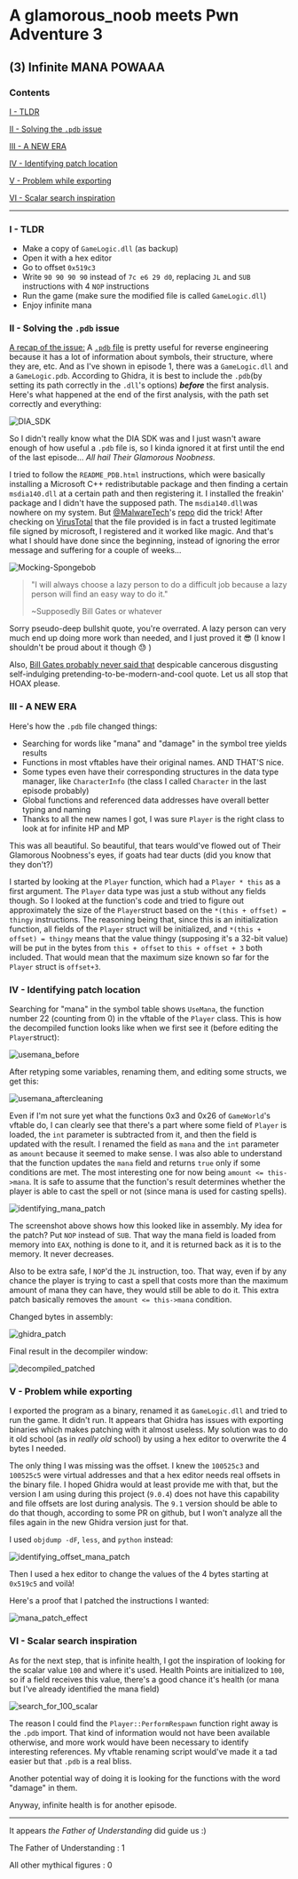 # A glamorous_noob meets Pwn Adventure 3

## (3) Infinite MANA POWAAA
### Contents
[I - TLDR](#i---tldr)

[II - Solving the `.pdb` issue](#ii---solving-the-pdb-issue)

[III - A NEW ERA](#iii---a-new-era)

[IV - Identifying patch location](#iv---identifying-patch-location)

[V - Problem while exporting](#v---problem-while-exporting)

[VI - Scalar search inspiration](#vi---scalar-search-inspiration)

------

### I - TLDR

- Make a copy of `GameLogic.dll` (as backup)
- Open it with a hex editor
- Go to offset `0x519c3` 
- Write `90 90 90 90` instead of `7c e6 29 d0`, replacing `JL` and `SUB` instructions with 4 `NOP` instructions
- Run the game (make sure the modified file is called `GameLogic.dll`)
- Enjoy infinite mana

### II - Solving the `.pdb` issue

<u>A recap of the issue:</u> A [`.pdb` file](https://en.wikipedia.org/wiki/Program_database) is pretty useful for reverse engineering because it has a lot of information about symbols, their structure, where they are, etc. And as I've shown in episode 1, there was a `GameLogic.dll` and a `GameLogic.pdb`. According to Ghidra, it is best to include the `.pdb`(by setting its path correctly in the `.dll`'s options) ***before*** the first analysis. Here's what happened at the end of the first analysis, with the path set correctly and everything:

![DIA_SDK](Images/DIA_SDK.png)

So I didn't really know what the DIA SDK was and I just wasn't aware enough of how useful a `.pdb` file is, so I kinda ignored it at first until the end of the last episode... *All hail Their Glamorous Noobness.*

I tried to follow the `README_PDB.html` instructions, which were basically installing a Microsoft C++ redistributable package and then finding a certain `msdia140.dll` at a certain path and then registering it. I installed the freakin' package and I didn't have the supposed path. The `msdia140.dll`was nowhere on my system. But [@MalwareTech](https://github.com/MalwareTech)'s [repo](https://github.com/MalwareTech/MSDIA-x64) did the trick! After checking on [VirusTotal](https://www.virustotal.com/) that the file provided is in fact a trusted legitimate file signed by microsoft, I registered and it worked like magic. And that's what I should have done since the beginning, instead of ignoring the error message and suffering for a couple of weeks...

![Mocking-Spongebob](Images/Mocking-Spongebob.jpg)

> "I will always choose a lazy person to do a difficult job because a lazy person will find an easy way to do it."
>
> ~Supposedly Bill Gates or whatever

Sorry pseudo-deep bullshit quote, you're overrated. A lazy person can very much end up doing more work than needed, and I just proved it :sunglasses: (I know I shouldn't be proud about it though :sweat: )

Also, [Bill Gates probably never said that](https://quoteinvestigator.com/2014/02/26/lazy-job/) despicable cancerous disgusting self-indulging pretending-to-be-modern-and-cool quote. Let us all stop that HOAX please.

### III - A NEW ERA

Here's how the `.pdb` file changed things:

- Searching for words like "mana" and "damage" in the symbol tree yields results
- Functions in most vftables have their original names. AND THAT'S nice.
- Some types even have their corresponding structures in the data type manager, like `CharacterInfo` (the class I called `Character` in the last episode probably)
- Global functions and referenced data addresses have overall better typing and naming
- Thanks to all the new names I got, I was sure `Player` is the right class to look at for infinite HP and MP

This was all beautiful. So beautiful, that tears would've flowed out of Their Glamorous Noobness's eyes, if goats had tear ducts (did you know that they don't?)

I started by looking at the `Player` function, which had a `Player * this` as a first argument. The `Player` data type was just a stub without any fields though. So I looked at the function's code and tried to figure out approximately the size of the `Player`struct based on the `*(this + offset) = thingy` instructions. The reasoning being that, since this is an initialization function, all fields of the `Player` struct will be initialized, and `*(this + offset) = thingy` means that the value thingy (supposing it's a 32-bit value) will be put in the bytes from `this + offset` to `this + offset + 3` both included. That would mean that the maximum size known so far for the `Player` struct is `offset+3`.

### IV - Identifying patch location

Searching for "mana" in the symbol table shows `UseMana`, the function number 22 (counting from 0) in the vftable of the `Player` class. This is how the decompiled function looks like when we first see it (before editing the `Player`struct):

![usemana_before](Images/usemana_before.png)

After retyping some variables, renaming them, and editing some structs, we get this:

![usemana_aftercleaning](Images/usemana_aftercleaning.png)

Even if I'm not sure yet what the functions 0x3 and 0x26 of `GameWorld`'s vftable do, I can clearly see that there's a part where some field of `Player` is loaded, the `int` parameter is subtracted from it, and then the field is updated with the result. I renamed the field as `mana` and the `int` parameter as `amount` because it seemed to make sense. I was also able to understand that the function updates the `mana` field and returns `true`  only if some conditions are met. The most interesting one for now being `amount <= this->mana`. It is safe to assume that the function's result determines whether the player is able to cast the spell or not (since mana is used for casting spells).

![identifying_mana_patch](Images/identifying_mana_patch.png)

The screenshot above shows how this looked like in assembly. My idea for the patch? Put `NOP` instead of `SUB`. That way the mana field is loaded from memory into `EAX`, nothing is done to it, and it is returned back as it is to the memory. It never decreases.

Also to be extra safe, I `NOP`'d the `JL` instruction, too. That way, even if by any chance the player is trying to cast a spell that costs more than the maximum amount of mana they can have, they would still be able to do it. This extra patch basically removes the `amount <= this->mana` condition.

Changed bytes in assembly:

![ghidra_patch](Images/ghidra_patch.png)

Final result in the decompiler window:

![decompiled_patched](Images/decompiled_patched.png)

### V - Problem while exporting

I exported the program as a binary, renamed it as `GameLogic.dll` and tried to run the game. It didn't run. It appears that Ghidra has issues with exporting binaries which makes patching with it almost useless. My solution was to do it old  school (as in *really old* school) by using a hex editor to overwrite the 4 bytes I needed.

The only thing I was missing was the offset. I knew the `100525c3` and `100525c5` were virtual addresses and that a hex editor needs real offsets in the binary file. I hoped Ghidra would at least provide me with that, but the version I am using during this project (`9.0.4`) does not have this capability and file offsets are lost during analysis. The `9.1` version should be able to do that though, according to some PR on github, but I won't analyze all the files again in the new Ghidra version just for that.

I used `objdump -dF`, `less`, and `python` instead:

![identifying_offset_mana_patch](Images/identifying_offset_mana_patch.png)

Then I used a hex editor to change the values of the 4 bytes starting at `0x519c5` and voilà!

Here's a proof that I patched the instructions I wanted:

![mana_patch_effect](Images/mana_patch_effect.png)

### VI - Scalar search inspiration

As for the next step, that is infinite health, I got the inspiration of looking for the scalar value `100` and where it's used. Health Points are initialized to `100`, so if a field receives this value, there's a good chance it's health (or mana but I've already identified the mana field)

![search_for_100_scalar](Images/search_for_100_scalar.png)

The reason I could find the `Player::PerformRespawn` function right away is the `.pdb` import. That kind of information would not have been available otherwise, and more work would have been necessary to identify interesting references. My vftable renaming script would've made it a tad easier but that `.pdb` is a real bliss.

Another potential way of doing it is looking for the functions with the word "damage" in them.

Anyway, infinite health is for another episode.

-------

It appears *the Father of Understanding* did guide us :)

The Father of Understanding : 1

All other mythical figures : 0